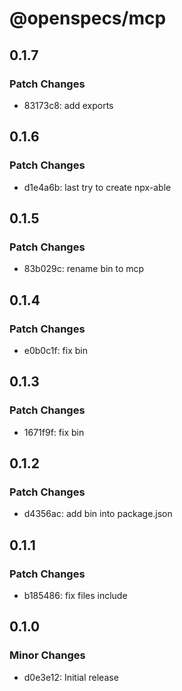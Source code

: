 # @openspecs/mcp

## 0.1.7

### Patch Changes

- 83173c8: add exports

## 0.1.6

### Patch Changes

- d1e4a6b: last try to create npx-able

## 0.1.5

### Patch Changes

- 83b029c: rename bin to mcp

## 0.1.4

### Patch Changes

- e0b0c1f: fix bin

## 0.1.3

### Patch Changes

- 1671f9f: fix bin

## 0.1.2

### Patch Changes

- d4356ac: add bin into package.json

## 0.1.1

### Patch Changes

- b185486: fix files include

## 0.1.0

### Minor Changes

- d0e3e12: Initial release

